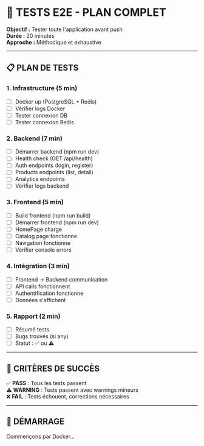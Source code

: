# 🧪 TESTS E2E - PLAN COMPLET

**Objectif :** Tester toute l'application avant push  
**Durée :** 20 minutes  
**Approche :** Méthodique et exhaustive

---

## 📋 PLAN DE TESTS

### 1. Infrastructure (5 min)
- [ ] Docker up (PostgreSQL + Redis)
- [ ] Vérifier logs Docker
- [ ] Tester connexion DB
- [ ] Tester connexion Redis

### 2. Backend (7 min)
- [ ] Démarrer backend (npm run dev)
- [ ] Health check (GET /api/health)
- [ ] Auth endpoints (login, register)
- [ ] Products endpoints (list, detail)
- [ ] Analytics endpoints
- [ ] Vérifier logs backend

### 3. Frontend (5 min)
- [ ] Build frontend (npm run build)
- [ ] Démarrer frontend (npm run dev)
- [ ] HomePage charge
- [ ] Catalog page fonctionne
- [ ] Navigation fonctionne
- [ ] Vérifier console errors

### 4. Intégration (3 min)
- [ ] Frontend → Backend communication
- [ ] API calls fonctionnent
- [ ] Authentification fonctionne
- [ ] Données s'affichent

### 5. Rapport (2 min)
- [ ] Résumé tests
- [ ] Bugs trouvés (si any)
- [ ] Statut : ✅ ou ⚠️

---

## 🎯 CRITÈRES DE SUCCÈS

✅ **PASS** : Tous les tests passent  
⚠️ **WARNING** : Tests passent avec warnings mineurs  
❌ **FAIL** : Tests échouent, corrections nécessaires

---

## 🚀 DÉMARRAGE

Commençons par Docker...

